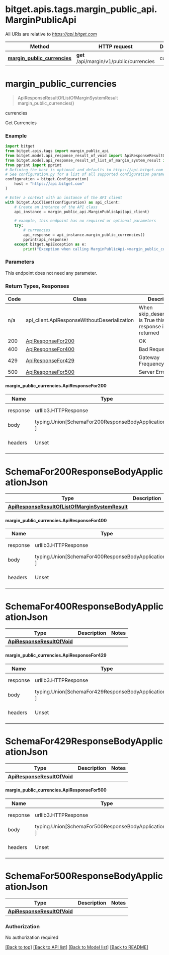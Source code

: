 <a name="__pageTop"></a>
# bitget.apis.tags.margin_public_api.MarginPublicApi

All URIs are relative to *https://api.bitget.com*

Method | HTTP request | Description
------------- | ------------- | -------------
[**margin_public_currencies**](#margin_public_currencies) | **get** /api/margin/v1/public/currencies | currencies

# **margin_public_currencies**
<a name="margin_public_currencies"></a>
> ApiResponseResultOfListOfMarginSystemResult margin_public_currencies()

currencies

Get Currencies

### Example

```python
import bitget
from bitget.apis.tags import margin_public_api
from bitget.model.api_response_result_of_void import ApiResponseResultOfVoid
from bitget.model.api_response_result_of_list_of_margin_system_result import ApiResponseResultOfListOfMarginSystemResult
from pprint import pprint
# Defining the host is optional and defaults to https://api.bitget.com
# See configuration.py for a list of all supported configuration parameters.
configuration = bitget.Configuration(
    host = "https://api.bitget.com"
)

# Enter a context with an instance of the API client
with bitget.ApiClient(configuration) as api_client:
    # Create an instance of the API class
    api_instance = margin_public_api.MarginPublicApi(api_client)

    # example, this endpoint has no required or optional parameters
    try:
        # currencies
        api_response = api_instance.margin_public_currencies()
        pprint(api_response)
    except bitget.ApiException as e:
        print("Exception when calling MarginPublicApi->margin_public_currencies: %s\n" % e)
```
### Parameters
This endpoint does not need any parameter.

### Return Types, Responses

Code | Class | Description
------------- | ------------- | -------------
n/a | api_client.ApiResponseWithoutDeserialization | When skip_deserialization is True this response is returned
200 | [ApiResponseFor200](#margin_public_currencies.ApiResponseFor200) | OK
400 | [ApiResponseFor400](#margin_public_currencies.ApiResponseFor400) | Bad Request
429 | [ApiResponseFor429](#margin_public_currencies.ApiResponseFor429) | Gateway Frequency Limit
500 | [ApiResponseFor500](#margin_public_currencies.ApiResponseFor500) | Server Error

#### margin_public_currencies.ApiResponseFor200
Name | Type | Description  | Notes
------------- | ------------- | ------------- | -------------
response | urllib3.HTTPResponse | Raw response |
body | typing.Union[SchemaFor200ResponseBodyApplicationJson, ] |  |
headers | Unset | headers were not defined |

# SchemaFor200ResponseBodyApplicationJson
Type | Description  | Notes
------------- | ------------- | -------------
[**ApiResponseResultOfListOfMarginSystemResult**](../../models/ApiResponseResultOfListOfMarginSystemResult.md) |  | 


#### margin_public_currencies.ApiResponseFor400
Name | Type | Description  | Notes
------------- | ------------- | ------------- | -------------
response | urllib3.HTTPResponse | Raw response |
body | typing.Union[SchemaFor400ResponseBodyApplicationJson, ] |  |
headers | Unset | headers were not defined |

# SchemaFor400ResponseBodyApplicationJson
Type | Description  | Notes
------------- | ------------- | -------------
[**ApiResponseResultOfVoid**](../../models/ApiResponseResultOfVoid.md) |  | 


#### margin_public_currencies.ApiResponseFor429
Name | Type | Description  | Notes
------------- | ------------- | ------------- | -------------
response | urllib3.HTTPResponse | Raw response |
body | typing.Union[SchemaFor429ResponseBodyApplicationJson, ] |  |
headers | Unset | headers were not defined |

# SchemaFor429ResponseBodyApplicationJson
Type | Description  | Notes
------------- | ------------- | -------------
[**ApiResponseResultOfVoid**](../../models/ApiResponseResultOfVoid.md) |  | 


#### margin_public_currencies.ApiResponseFor500
Name | Type | Description  | Notes
------------- | ------------- | ------------- | -------------
response | urllib3.HTTPResponse | Raw response |
body | typing.Union[SchemaFor500ResponseBodyApplicationJson, ] |  |
headers | Unset | headers were not defined |

# SchemaFor500ResponseBodyApplicationJson
Type | Description  | Notes
------------- | ------------- | -------------
[**ApiResponseResultOfVoid**](../../models/ApiResponseResultOfVoid.md) |  | 


### Authorization

No authorization required

[[Back to top]](#__pageTop) [[Back to API list]](../../../README.md#documentation-for-api-endpoints) [[Back to Model list]](../../../README.md#documentation-for-models) [[Back to README]](../../../README.md)

